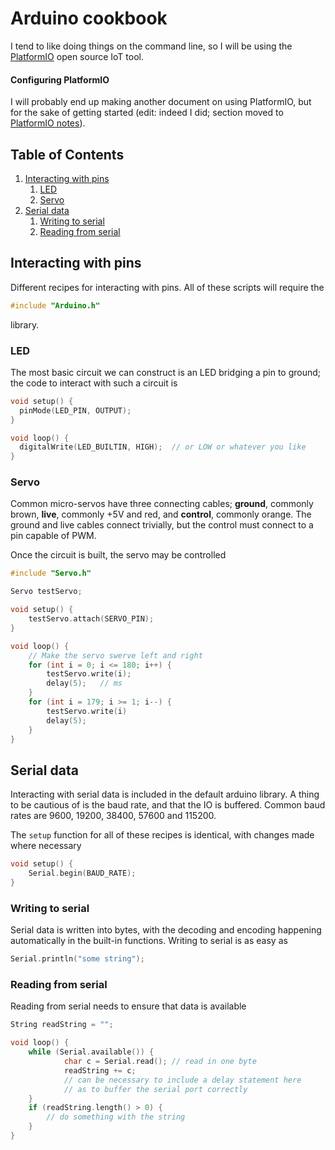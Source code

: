 # Arduino cookbook
I tend to like doing things on the command line, so I will be using the [PlatformIO](https://platformio.org/) open source IoT tool.

#### Configuring PlatformIO <a name="toc-sub-tag-0"></a>
I will probably end up making another document on using PlatformIO, but for the sake of getting started (edit: indeed I did; section moved to [PlatformIO notes](https://github.com/Dustpancake/Dust-Notes/blob/master/arduino/platformio.md)).

<!--BEGIN TOC-->
## Table of Contents
1. [Interacting with pins](#toc-sub-tag-1)
	1. [LED](#toc-sub-tag-2)
	2. [Servo](#toc-sub-tag-3)
2. [Serial data](#toc-sub-tag-4)
	1. [Writing to serial](#toc-sub-tag-5)
	2. [Reading from serial](#toc-sub-tag-6)
<!--END TOC-->

## Interacting with pins <a name="toc-sub-tag-1"></a>
Different recipes for interacting with pins. All of these scripts will require the
```cpp
#include "Arduino.h"
```
library.

### LED <a name="toc-sub-tag-2"></a>
The most basic circuit we can construct is an LED bridging a pin to ground; the code to interact with such a circuit is
```cpp
void setup() {
  pinMode(LED_PIN, OUTPUT);
}

void loop() {
  digitalWrite(LED_BUILTIN, HIGH);	// or LOW or whatever you like
}
```
### Servo <a name="toc-sub-tag-3"></a>
Common micro-servos have three connecting cables; **ground**, commonly brown, **live**, commonly +5V and red, and **control**, commonly orange. The ground and live cables connect trivially, but the control must connect to a pin capable of PWM.

Once the circuit is built, the servo may be controlled
```cpp
#include "Servo.h"

Servo testServo;

void setup() {
	testServo.attach(SERVO_PIN);
}

void loop() {
	// Make the servo swerve left and right
	for (int i = 0; i <= 180; i++) {
		testServo.write(i);
		delay(5);	// ms
	}
	for (int i = 179; i >= 1; i--) {
		testServo.write(i)
		delay(5);
	}
}
```

## Serial data <a name="toc-sub-tag-4"></a>
Interacting with serial data is included in the default arduino library. A thing to be cautious of is the baud rate, and that the IO is buffered. Common baud rates are 9600, 19200, 38400, 57600 and 115200.

The `setup` function for all of these recipes is identical, with changes made where necessary
```cpp
void setup() {
	Serial.begin(BAUD_RATE);
}
```

### Writing to serial <a name="toc-sub-tag-5"></a>
Serial data is written into bytes, with the decoding and encoding happening automatically in the built-in functions. Writing to serial is as easy as
```cpp
Serial.println("some string");
```

### Reading from serial <a name="toc-sub-tag-6"></a>
Reading from serial needs to ensure that data is available
```cpp
String readString = "";

void loop() {
	while (Serial.available()) {
			char c = Serial.read();	// read in one byte
			readString += c;
			// can be necessary to include a delay statement here
			// as to buffer the serial port correctly
	}
	if (readString.length() > 0) {
		// do something with the string
	}
}
```
